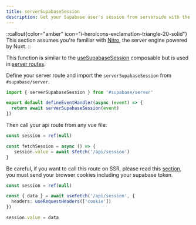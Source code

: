 ```yaml
---
title: serverSupabaseSession
description: Get your Supabase user's session from serverside with the serverSupabaseUser service
---
```


::callout{color="amber" icon="i-heroicons-exclamation-triangle-20-solid"}
This section assumes you're familiar with [Nitro](https://v3.nuxtjs.org/guide/concepts/server-engine), the server engine powered by Nuxt.
::

This function is similar to the [useSupabaseSession](/usage/composables/usesupabasesession) composable but is used in [server routes](https://nuxt.com/docs/guide/directory-structure/server#server-routes).

Define your server route and import the `serverSupabaseSession` from `#supabase/server`.

```ts [server/api/session.ts]
import { serverSupabaseSession } from '#supabase/server'

export default defineEventHandler(async (event) => {
  return await serverSupabaseSession(event)
})
```

Then call your api route from any vue file:

```ts [pages/index.vue]
const session = ref(null)

const fetchSession = async () => {
   session.value = await $fetch('/api/session')
}
```

Be careful, if you want to call this route on SSR, please read this [section](https://nuxt.com/docs/getting-started/data-fetching#isomorphic-fetch-and-fetch), you must send your browser cookies including your supabase token.

```ts [pages/index.vue]
const session = ref(null)

const { data } = await useFetch('/api/session', {
  headers: useRequestHeaders(['cookie'])
})

session.value = data
```
